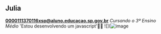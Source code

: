 ## Julia 
**0000111370116xsp@aluno.educacao.sp.gov.br**
_Cursando o 3º Ensino Médio_
'Estou desenvolvendo um javascript'💇‍♀️
![](![image](https://github.com/Juliatatto/Juliatatto/assets/170971350/324d28b6-1dfc-4704-96cd-7a2e2153a277)




